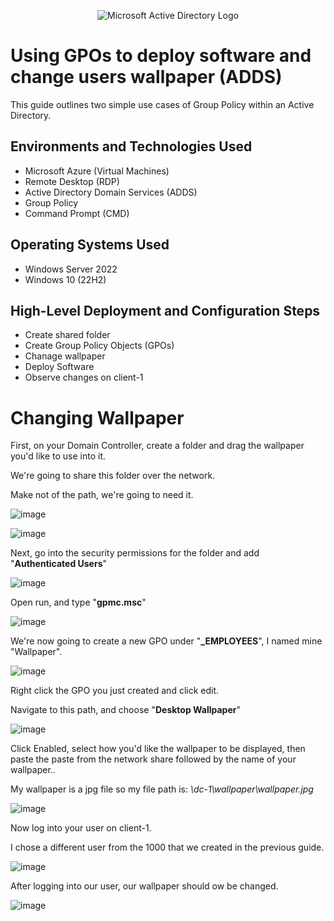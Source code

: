<p align="center">
<img src="https://i.imgur.com/pU5A58S.png" alt="Microsoft Active Directory Logo"/>
</p>

<h1>Using GPOs to deploy software and change users wallpaper (ADDS)</h1>
This guide outlines two simple use cases of Group Policy within an Active Directory.<br />

<h2>Environments and Technologies Used</h2>

- Microsoft Azure (Virtual Machines)
- Remote Desktop (RDP)
- Active Directory Domain Services (ADDS)
- Group Policy
- Command Prompt (CMD)

<h2>Operating Systems Used </h2>

- Windows Server 2022
- Windows 10 (22H2)

<h2>High-Level Deployment and Configuration Steps</h2>

- Create shared folder
- Create Group Policy Objects (GPOs)
- Chanage wallpaper
- Deploy Software
- Observe changes on client-1

# Changing Wallpaper</b>

First, on your Domain Controller, create a folder and drag the wallpaper you'd like to use into it.</p>
We're going to share this folder over the network.</p>
Make not of the path, we're going to need it.

![image](https://github.com/user-attachments/assets/f61ad5bc-753d-4965-bd6f-2f4389443698)

![image](https://github.com/user-attachments/assets/66d7d0eb-9850-4dc5-b8fd-7d2ae9a7979a)

Next, go into the security permissions for the folder and add "**Authenticated Users**"

![image](https://github.com/user-attachments/assets/28191a94-6367-4d57-a876-ec4b151ad7c8)

Open run, and type "**gpmc.msc**"

![image](https://github.com/user-attachments/assets/d3dc02d6-ed1c-4477-b7cf-30b8062e7e88)

We're now going to create a new GPO under "**_EMPLOYEES**", I named mine "Wallpaper".

![image](https://github.com/user-attachments/assets/9ee5b5f0-ecde-4d7b-9cc0-f80ae01a86b7)

Right click the GPO you just created and click edit.</p>
Navigate to this path, and choose "**Desktop Wallpaper**"

![image](https://github.com/user-attachments/assets/80cf8cb7-3da7-4bd7-a30f-1e19b0024c04)

Click Enabled, select how you'd like the wallpaper to be displayed, then paste the paste from the network share followed by the name of your wallpaper.<ext>.</p>
My wallpaper is a jpg file so my file path is: *\\dc-1\wallpaper\wallpaper.jpg*

![image](https://github.com/user-attachments/assets/04cfb3e2-bae5-406f-bcb3-ffedbc06790e)

Now log into your user on client-1.</p>
I chose a different user from the 1000 that we created in the previous guide.

![image](https://github.com/user-attachments/assets/9d8f956b-2b77-4ccc-a7fc-2de46226e540)

After logging into our user, our wallpaper should ow be changed.

![image](https://github.com/user-attachments/assets/9a2b14fb-04ad-4388-b6b9-2e89c0fc2b07)















